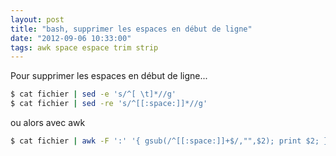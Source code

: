 ```yaml
---
layout: post
title: "bash, supprimer les espaces en début de ligne"
date: "2012-09-06 10:33:00"
tags: awk space espace trim strip
---
```

Pour supprimer les espaces en début de ligne...  


```bash
$ cat fichier | sed -e 's/^[ \t]*//g'
$ cat fichier | sed -re 's/^[[:space:]]*//g'
```

ou alors avec awk


```bash
$ cat fichier | awk -F ':' '{ gsub(/^[[:space:]]+$/,"",$2); print $2; }'
```

